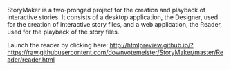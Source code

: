 StoryMaker is a two-pronged project for the creation and playback of interactive stories.  It consists of a desktop application, the Designer, used for the creation of interactive story files, and a web application, the Reader, used for the playback of the story files.

Launch the reader by clicking here: http://htmlpreview.github.io/?https://raw.githubusercontent.com/downvotemeister/StoryMaker/master/Reader/reader.html